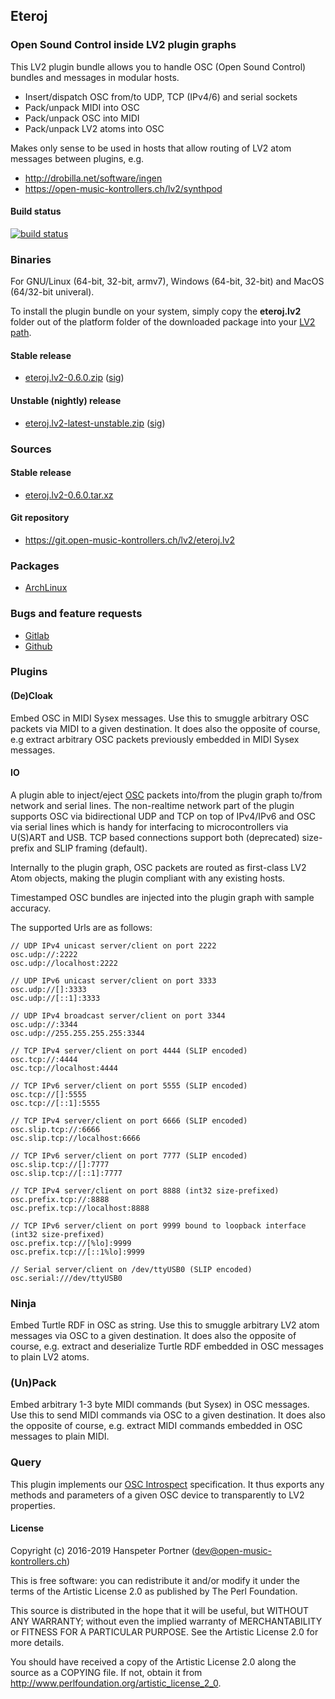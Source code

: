 ## Eteroj

### Open Sound Control inside LV2 plugin graphs

This LV2 plugin bundle allows you to handle OSC (Open Sound Control) bundles and
messages in modular hosts.

* Insert/dispatch OSC from/to UDP, TCP (IPv4/6) and serial sockets
* Pack/unpack MIDI into OSC
* Pack/unpack OSC into MIDI
* Pack/unpack LV2 atoms into OSC

Makes only sense to be used in hosts that allow
routing of LV2 atom messages between plugins, e.g.

* <http://drobilla.net/software/ingen>
* <https://open-music-kontrollers.ch/lv2/synthpod>

#### Build status

[![build status](https://gitlab.com/OpenMusicKontrollers/eteroj.lv2/badges/master/build.svg)](https://gitlab.com/OpenMusicKontrollers/eteroj.lv2/commits/master)

### Binaries

For GNU/Linux (64-bit, 32-bit, armv7), Windows (64-bit, 32-bit) and MacOS
(64/32-bit univeral).

To install the plugin bundle on your system, simply copy the __eteroj.lv2__
folder out of the platform folder of the downloaded package into your
[LV2 path](http://lv2plug.in/pages/filesystem-hierarchy-standard.html).

#### Stable release

* [eteroj.lv2-0.6.0.zip](https://dl.open-music-kontrollers.ch/eteroj.lv2/stable/eteroj.lv2-0.6.0.zip) ([sig](https://dl.open-music-kontrollers.ch/eteroj.lv2/stable/eteroj.lv2-0.6.0.zip.sig))

#### Unstable (nightly) release

* [eteroj.lv2-latest-unstable.zip](https://dl.open-music-kontrollers.ch/eteroj.lv2/unstable/eteroj.lv2-latest-unstable.zip) ([sig](https://dl.open-music-kontrollers.ch/eteroj.lv2/unstable/eteroj.lv2-latest-unstable.zip.sig))

### Sources

#### Stable release

* [eteroj.lv2-0.6.0.tar.xz](https://git.open-music-kontrollers.ch/lv2/eteroj.lv2/snapshot/eteroj.lv2-0.6.0.tar.xz)

#### Git repository

* <https://git.open-music-kontrollers.ch/lv2/eteroj.lv2>

### Packages

* [ArchLinux](https://www.archlinux.org/packages/community/x86_64/eteroj.lv2/)

### Bugs and feature requests

* [Gitlab](https://gitlab.com/OpenMusicKontrollers/eteroj.lv2)
* [Github](https://github.com/OpenMusicKontrollers/eteroj.lv2)

### Plugins

#### (De)Cloak

Embed OSC in MIDI Sysex messages. Use this to smuggle arbitrary OSC packets
via MIDI to a given destination. It does also the opposite of course, e.g
extract arbitrary OSC packets previously embedded in MIDI Sysex messages.

#### IO

A plugin able to inject/eject [OSC](http://opensoundcontrol.org)
packets into/from the plugin graph to/from network and serial lines. The
non-realtime network part of the plugin supports OSC via bidirectional UDP
and TCP on top of IPv4/IPv6 and OSC via serial lines which is handy for
interfacing to microcontrollers via U(S)ART and USB. TCP based connections
support both (deprecated) size-prefix and SLIP framing (default).

Internally to the plugin graph, OSC packets are routed as first-class
LV2 Atom objects, making the plugin compliant with any existing hosts.

Timestamped OSC bundles are injected into the plugin graph with sample
accuracy.

The supported Urls are as follows:

	// UDP IPv4 unicast server/client on port 2222
	osc.udp://:2222
	osc.udp://localhost:2222
	
	// UDP IPv6 unicast server/client on port 3333
	osc.udp://[]:3333
	osc.udp://[::1]:3333

	// UDP IPv4 broadcast server/client on port 3344
	osc.udp://:3344
	osc.udp://255.255.255.255:3344

	// TCP IPv4 server/client on port 4444 (SLIP encoded)
	osc.tcp://:4444
	osc.tcp://localhost:4444

	// TCP IPv6 server/client on port 5555 (SLIP encoded)
	osc.tcp://[]:5555
	osc.tcp://[::1]:5555

	// TCP IPv4 server/client on port 6666 (SLIP encoded)
	osc.slip.tcp://:6666
	osc.slip.tcp://localhost:6666
	
	// TCP IPv6 server/client on port 7777 (SLIP encoded)
	osc.slip.tcp://[]:7777
	osc.slip.tcp://[::1]:7777
	
	// TCP IPv4 server/client on port 8888 (int32 size-prefixed)
	osc.prefix.tcp://:8888
	osc.prefix.tcp://localhost:8888
	
	// TCP IPv6 server/client on port 9999 bound to loopback interface (int32 size-prefixed)
	osc.prefix.tcp://[%lo]:9999
	osc.prefix.tcp://[::1%lo]:9999

	// Serial server/client on /dev/ttyUSB0 (SLIP encoded)
	osc.serial:///dev/ttyUSB0


### Ninja

Embed Turtle RDF in OSC as string. Use this to smuggle arbitrary LV2 atom
messages via OSC to a given destination. It does also the opposite of course,
e.g. extract and deserialize Turtle RDF embedded in OSC messages to plain
LV2 atoms.

### (Un)Pack

Embed arbitrary 1-3 byte MIDI commands (but Sysex) in OSC messages. Use this to
send MIDI commands via OSC to a given destination. It does also the opposite
of course, e.g.  extract MIDI commands embedded in OSC messages to plain MIDI.

### Query

This plugin implements our [OSC Introspect](/osc/introspect/#)
specification. It thus exports any methods and parameters of a given OSC
device to transparently to LV2 properties.

#### License

Copyright (c) 2016-2019 Hanspeter Portner (dev@open-music-kontrollers.ch)

This is free software: you can redistribute it and/or modify
it under the terms of the Artistic License 2.0 as published by
The Perl Foundation.

This source is distributed in the hope that it will be useful,
but WITHOUT ANY WARRANTY; without even the implied warranty of
MERCHANTABILITY or FITNESS FOR A PARTICULAR PURPOSE. See the
Artistic License 2.0 for more details.

You should have received a copy of the Artistic License 2.0
along the source as a COPYING file. If not, obtain it from
<http://www.perlfoundation.org/artistic_license_2_0>.
